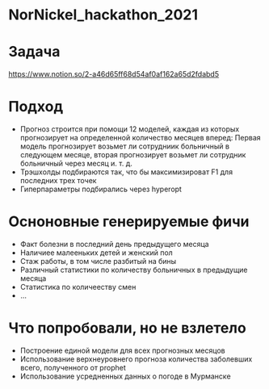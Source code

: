 # NorNickel_hackathon_2021
# Задача
https://www.notion.so/2-a46d65ff68d54af0af162a65d2fdabd5
# Подход
* Прогноз строится при помощи 12 моделей, каждая из которых прогнозирует на определенной количество месяцев вперед: Первая модель прогнозирует возьмет ли сотрудниик больничный в следующем месяце, вторая прогнозирует возьмет ли сотрудник больничный через месяц и. т. д.
* Трэшхолды подбираются так, что бы максимизироват F1 для последних трех точек
* Гиперпараметры подбирались через hyperopt

# Осноновные генерируемые фичи
 * Факт болезни в последний день предыдущего месяца
 * Наличиее малееньких детей и женский пол
 * Стаж работы, в том числе разбитый на бины
 * Различный статистики по количеству больничных в предыдущие месяца
 * Статистика по количееству смен
 * ...

# Что попробовали, но не взлетело
* Построение единой модели для всех прогнозных месяцов
* Использование верхнеуровнего прогноза количества заболевших всего, полученного от prophet
* Использование усредненных данных о погоде в Мурманске

